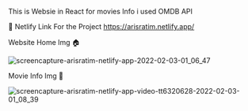 This is Websie in React for movies Info i used OMDB API 

🔗 Netlify Link For the Project
  https://arisratim.netlify.app/
  
 Website Home Img 🏠  
 
 ![screencapture-arisratim-netlify-app-2022-02-03-01_06_47](https://user-images.githubusercontent.com/38177520/152252742-dc9343a0-51ef-4e64-9d20-bb99a20ff32a.png)

Movie Info Img 🚀

![screencapture-arisratim-netlify-app-video-tt6320628-2022-02-03-01_08_39](https://user-images.githubusercontent.com/38177520/152252891-adde4d6f-b658-44f7-acf3-403f428c455f.png)
